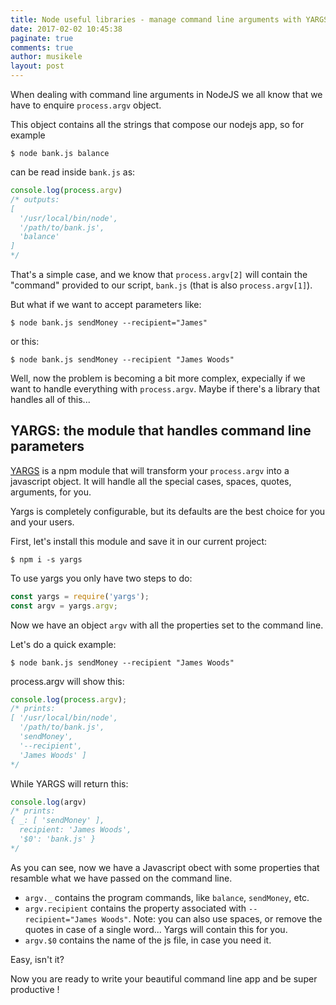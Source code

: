 ```yaml
---
title: Node useful libraries - manage command line arguments with YARGS
date: 2017-02-02 10:45:38
paginate: true
comments: true
author: musikele
layout: post
---
```

When dealing with command line arguments in NodeJS we all know that we have to enquire `process.argv` object. 

This object contains all the strings that compose our nodejs app, so for example 

```terminal
$ node bank.js balance 
```

can be read inside `bank.js` as: 

```javascript
console.log(process.argv) 
/* outputs: 
[
  '/usr/local/bin/node', 
  '/path/to/bank.js',
  'balance'
]
*/
```

That's a simple case, and we know that `process.argv[2]` will contain the "command" provided to our script, `bank.js` (that is also `process.argv[1]`). 

But what if we want to accept parameters like:

```terminal
$ node bank.js sendMoney --recipient="James" 
```

or this:

```terminal
$ node bank.js sendMoney --recipient "James Woods" 
```
 
Well, now the problem is becoming a bit more complex, expecially if we want to handle everything with `process.argv`. Maybe if there's a library that handles all of this... 

## YARGS: the module that handles command line parameters 

[YARGS](http://yargs.js.org) is a npm module that will transform your `process.argv` into a javascript object. It will handle all the special cases, spaces, quotes, arguments, for you. 

Yargs is completely configurable, but its defaults are the best choice for you and your users. 

First, let's install this module and save it in our current project: 

```terminal
$ npm i -s yargs 
```

To use yargs you only have two steps to do: 

```javascript
const yargs = require('yargs');
const argv = yargs.argv; 
```

Now we have an object `argv` with all the properties set to the command line. 

Let's do a quick example: 

```terminal
$ node bank.js sendMoney --recipient "James Woods" 
```

process.argv will show this: 

```javascript
console.log(process.argv);
/* prints: 
[ '/usr/local/bin/node',
  '/path/to/bank.js',
  'sendMoney',
  '--recipient',
  'James Woods' ]
*/
```

While YARGS will return this: 

```javascript
console.log(argv)
/* prints: 
{ _: [ 'sendMoney' ],
  recipient: 'James Woods',
  '$0': 'bank.js' }
*/ 
```

As you can see, now we have a Javascript obect with some properties that resamble what we have passed on the command line. 

- `argv._` contains the program commands, like `balance`, `sendMoney`, etc. 
- `argv.recipient` contains the property associated  with `--recipient="James Woods"`. Note: you can also use spaces, or remove the quotes in case of a single word... Yargs will contain this for you. 
- `argv.$0` contains the name of the js file, in case you need it. 

Easy, isn't it? 

Now you are ready to write your beautiful command line app and be super productive !